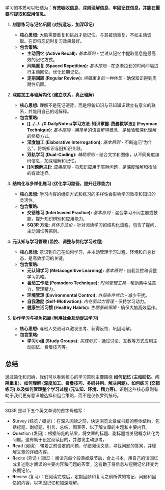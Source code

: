 
学习的本质可以归结为：**有效吸收信息、深刻理解信息、牢固记住信息，并能在需要时提取和应用信息。**

1. **刻意练习与记忆巩固 (对抗遗忘，加深印记)**
    * **核心思想:** 大脑需要重复和挑战才能记住。与其被动重复，不如主动调取。在即将忘记时复习效果最好。
    * **包含策略:**
        * **主动回忆 (Active Recall):** *基本原则* - 尝试从记忆中提取信息是最高效的记忆方式。
        * **间隔重复 (Spaced Repetition):** *基本原则* - 在逐渐拉长的时间间隔进行主动回忆，优化长期记忆。
        * **定期回顾 (Regular Review):** *间隔重复的一种体现* - 确保知识得到周期性巩固。

2. **深度加工与理解内化 (建立联系，真正理解)**
    * **核心思想:** 理解不是死记硬背，而是将新知识与已知知识建立有意义的联系，并能用自己的话解释。
    * **包含策略:**
        * **[[../../../0.DailyNotes/学习方法-知识掌握-费曼教学法]] (Feynman Technique):** *基本原则* - 用简单的语言解释概念，是检验和深化理解的终极方式。
        * **深度加工 (Elaborative Interrogation):** *基本原则* - 不断追问“为什么”，将新知识与旧知识关联。
        * **双轨学习 (Dual-Coding):** *辅助原则* - 结合文字和图像，从不同角度编码信息，加深理解和记忆。
        * **[[问题解决]]:** *应用原则* - 将知识应用于实际问题，是深度理解和检验的有效途径。

3. **结构化与多样化练习 (优化学习路径，提升迁移能力)**
    * **核心思想:** 学习内容的组织方式和练习的多样性会影响学习效率和知识的灵活性。
    * **包含策略:**
        * **交错练习 (Interleaved Practice):** *基本原则* - 混合学习不同主题或技能，提升知识辨别和应用能力。
        * **SQ3R 方法:** *具体方法论* - 针对阅读学习的结构化流程，包含了提问、主动回忆等原则。

4. **元认知与学习管理 (监控、调整与优化学习过程)**
    * **核心思想:** 意识到自己在如何学习，并主动管理学习过程、环境和自身状态，是高效学习的关键。
    * **包含策略:**
        * **元认知学习 (Metacognitive Learning):** *基本原则* - 自我监控和调整学习策略。
        * **番茄工作法 (Pomodoro Technique):** *时间管理工具* - 帮助集中注意力，管理精力。
        * **环境管理 (Environmental Control):** *外部条件优化* - 减少干扰。
        * **自我激励 (Self-Motivation):** *内在驱动力管理* - 保持学习动力。
        * **健康生活习惯 (Healthy Habits):** *生理基础保障* - 确保大脑高效运作。

5. **协作学习与视角拓展 (利用社会互动促进学习)**
    * **核心思想:** 与他人交流可以激发思考、获得反馈、巩固理解。
    * **包含策略:**
        * **学习小组 (Study Groups):** *实践形式* - 通过讨论、互教等方式应用主动回忆、费曼技巧等。

## 总结

通过简化和归纳，我们可以看到核心的学习原则主要围绕 **如何记忆 (主动回忆、间隔重复)、如何理解 (深度加工、费曼技巧、多码并用、解决问题)、如何练习 (交错练习) 以及如何管理整个学习过程 (元认知、环境、精力等)**。识别这些核心原则有助于我们更有意识地选择和组合策略，而不是仅仅罗列技巧。

---
SQ3R 是以下五个英文单词的首字母缩写：

- **S**urvey (综览 / 概览)：在深入阅读之前，快速浏览文章或书籍的整体结构，包括标题、副标题、引言、总结、图表等，以了解文章的主题和主要内容。
- **Q**uestion (发问)：根据综览的结果，将文章的标题、副标题或关键概念转化为问题。这有助于设定阅读目的，并激发主动思考。
- **R**ead (阅读)：带着之前设定的问题，仔细阅读文章，寻找问题的答案，并理解文章的详细内容。
- **R**ecite (背诵 / 回忆)：阅读完每个段落或章节后，合上书本，用自己的话回忆或复述刚才阅读的主要内容和问题的答案。这有助于将信息从短期记忆转变为长期记忆。
- **R**eview (复习)：在阅读完成后，定期回顾和复习之前所做的笔记、问题和回忆的内容，以巩固记忆和加深理解。